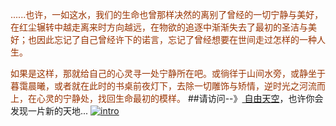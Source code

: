 <font color="#993300"> ......也许，一如这水，我们的生命也曾那样决然的离别了曾经的一切宁静与美好，在红尘辗转中越走离来时方向越远，在物欲的追逐中渐渐失去了最初的圣洁与美好；也因此忘记了自己曾经许下的诺言，忘记了曾经想要在世间走过怎样的一种人生。

如果是这样，那就给自己的心灵寻一处宁静所在吧。或徜徉于山间水旁，或静坐于暮霭晨曦，或者就在此时的书桌前夜灯下，去除一切雕饰与矫情，逆时光之河流而上，在心灵的宁静处，找回生命最初的模样。</font>
##请访问--》<a href="http://skyfree.olife.org/" target="_blank"> 自由天空</a>，也许你会发现一片新的天地...
<a href="http://skyfree.olife.org/" target="_blank">![intro](https://cloud.githubusercontent.com/assets/6301435/18159104/b46b5600-7059-11e6-8d82-481c37c88fa4.jpg)</a>
